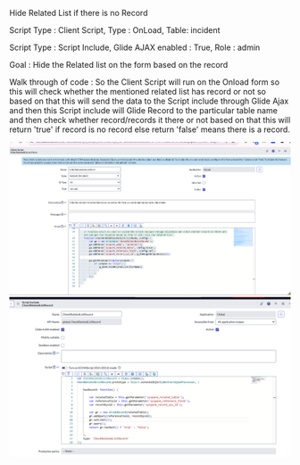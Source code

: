 Hide Related List if there is no Record

Script Type : Client Script, Type : OnLoad, Table: incident

Script Type : Script Include, Glide AJAX enabled : True, Role : admin

Goal : Hide the Related list on the form based on the record

Walk through of code : So the Client Script will run on the Onload form so this will check whether the mentioned related list has record or not so based on that this will send the data to the Script include through Glide Ajax and then this Script include will Glide Record to the particular table name and then check whether record/records it there or not based on that this will return 'true' if record is no record else return 'false' means there is a record.

![alt text](clientScript.png)
![alt text](scriptInclude.png)